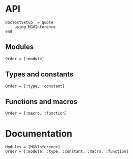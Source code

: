 # API

```@meta
DocTestSetup  = quote
    using MGVInference
end
```

## Modules

```@index
Order = [:module]
```

## Types and constants

```@index
Order = [:type, :constant]
```

## Functions and macros

```@index
Order = [:macro, :function]
```

# Documentation

```@autodocs
Modules = [MGVInference]
Order = [:module, :type, :constant, :macro, :function]
```
